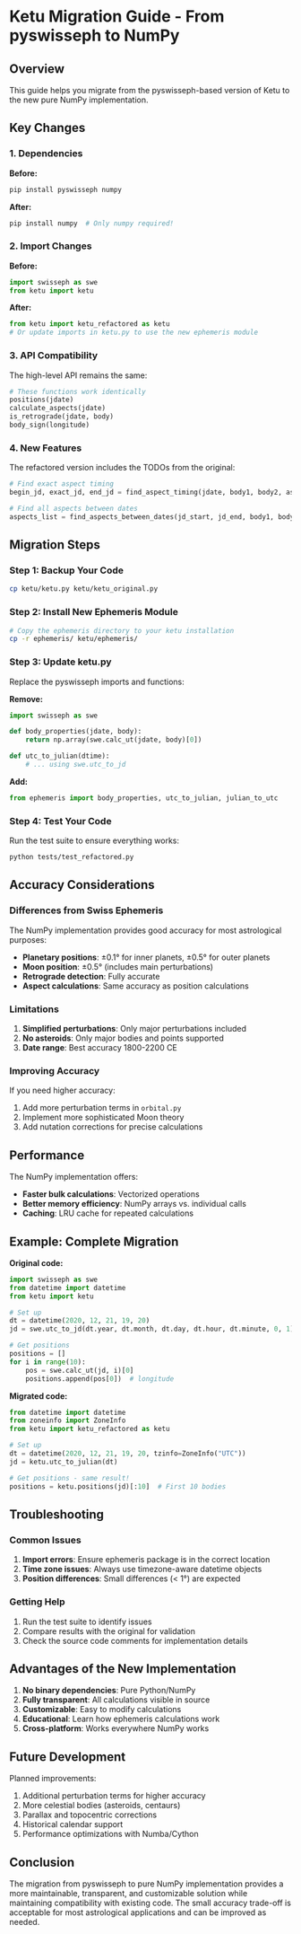 # Ketu Migration Guide - From pyswisseph to NumPy

## Overview

This guide helps you migrate from the pyswisseph-based version of Ketu to the new pure NumPy implementation.

## Key Changes

### 1. Dependencies

**Before:**

```bash
pip install pyswisseph numpy
```

**After:**

```bash
pip install numpy  # Only numpy required!
```

### 2. Import Changes

**Before:**

```python
import swisseph as swe
from ketu import ketu
```

**After:**

```python
from ketu import ketu_refactored as ketu
# Or update imports in ketu.py to use the new ephemeris module
```

### 3. API Compatibility

The high-level API remains the same:

```python
# These functions work identically
positions(jdate)
calculate_aspects(jdate)
is_retrograde(jdate, body)
body_sign(longitude)
```

### 4. New Features

The refactored version includes the TODOs from the original:

```python
# Find exact aspect timing
begin_jd, exact_jd, end_jd = find_aspect_timing(jdate, body1, body2, aspect_angle)

# Find all aspects between dates
aspects_list = find_aspects_between_dates(jd_start, jd_end, body1, body2)
```

## Migration Steps

### Step 1: Backup Your Code

```bash
cp ketu/ketu.py ketu/ketu_original.py
```

### Step 2: Install New Ephemeris Module

```bash
# Copy the ephemeris directory to your ketu installation
cp -r ephemeris/ ketu/ephemeris/
```

### Step 3: Update ketu.py

Replace the pyswisseph imports and functions:

**Remove:**

```python
import swisseph as swe

def body_properties(jdate, body):
    return np.array(swe.calc_ut(jdate, body)[0])

def utc_to_julian(dtime):
    # ... using swe.utc_to_jd
```

**Add:**

```python
from ephemeris import body_properties, utc_to_julian, julian_to_utc
```

### Step 4: Test Your Code

Run the test suite to ensure everything works:

```bash
python tests/test_refactored.py
```

## Accuracy Considerations

### Differences from Swiss Ephemeris

The NumPy implementation provides good accuracy for most astrological purposes:

- **Planetary positions**: ±0.1° for inner planets, ±0.5° for outer planets
- **Moon position**: ±0.5° (includes main perturbations)
- **Retrograde detection**: Fully accurate
- **Aspect calculations**: Same accuracy as position calculations

### Limitations

1. **Simplified perturbations**: Only major perturbations included
2. **No asteroids**: Only major bodies and points supported
3. **Date range**: Best accuracy 1800-2200 CE

### Improving Accuracy

If you need higher accuracy:

1. Add more perturbation terms in `orbital.py`
2. Implement more sophisticated Moon theory
3. Add nutation corrections for precise calculations

## Performance

The NumPy implementation offers:

- **Faster bulk calculations**: Vectorized operations
- **Better memory efficiency**: NumPy arrays vs. individual calls
- **Caching**: LRU cache for repeated calculations

## Example: Complete Migration

**Original code:**

```python
import swisseph as swe
from datetime import datetime
from ketu import ketu

# Set up
dt = datetime(2020, 12, 21, 19, 20)
jd = swe.utc_to_jd(dt.year, dt.month, dt.day, dt.hour, dt.minute, 0, 1)[1]

# Get positions
positions = []
for i in range(10):
    pos = swe.calc_ut(jd, i)[0]
    positions.append(pos[0])  # longitude
```

**Migrated code:**

```python
from datetime import datetime
from zoneinfo import ZoneInfo
from ketu import ketu_refactored as ketu

# Set up
dt = datetime(2020, 12, 21, 19, 20, tzinfo=ZoneInfo("UTC"))
jd = ketu.utc_to_julian(dt)

# Get positions - same result!
positions = ketu.positions(jd)[:10]  # First 10 bodies
```

## Troubleshooting

### Common Issues

1. **Import errors**: Ensure ephemeris package is in the correct location
2. **Time zone issues**: Always use timezone-aware datetime objects
3. **Position differences**: Small differences (< 1°) are expected

### Getting Help

1. Run the test suite to identify issues
2. Compare results with the original for validation
3. Check the source code comments for implementation details

## Advantages of the New Implementation

1. **No binary dependencies**: Pure Python/NumPy
2. **Fully transparent**: All calculations visible in source
3. **Customizable**: Easy to modify calculations
4. **Educational**: Learn how ephemeris calculations work
5. **Cross-platform**: Works everywhere NumPy works

## Future Development

Planned improvements:

1. Additional perturbation terms for higher accuracy
2. More celestial bodies (asteroids, centaurs)
3. Parallax and topocentric corrections
4. Historical calendar support
5. Performance optimizations with Numba/Cython

## Conclusion

The migration from pyswisseph to pure NumPy implementation provides a more maintainable, transparent, and customizable solution while maintaining compatibility with existing code. The small accuracy trade-off is acceptable for most astrological applications and can be improved as needed.
